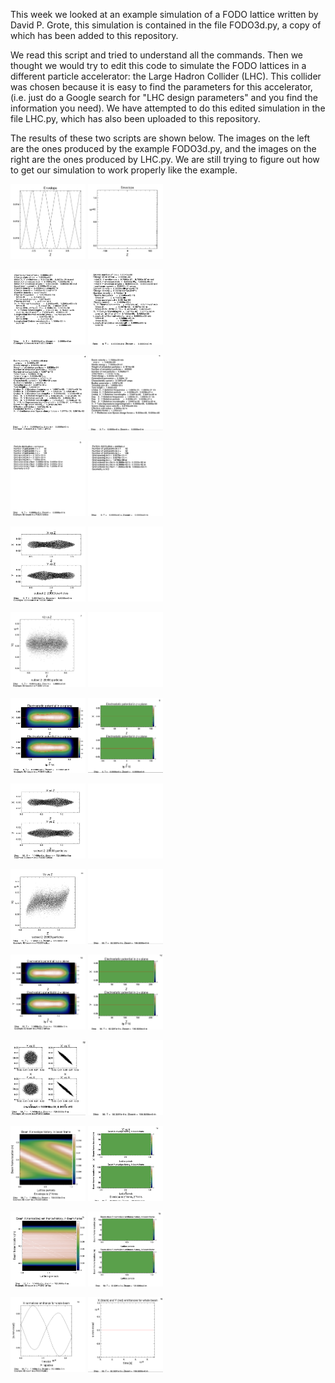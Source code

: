 This week we looked at an example simulation of a FODO lattice written by David P. Grote, this simulation is contained in the file FODO3d.py, a copy of which has been added to this repository.

We read this script and tried to understand all the commands. Then we thought we would try to edit this code to simulate the FODO lattices in a different particle accelerator: the Large Hadron Collider (LHC). This collider was chosen because it is easy to find the parameters for this accelerator, (i.e. just do a Google search for "LHC design parameters" and you find the information you need). We have attempted to do this edited simulation in the file LHC.py, which has also been uploaded to this repository.

The results of these two scripts are shown below. The images on the left are the ones produced by the example FODO3d.py, and the images on the right are the ones produced by LHC.py. We are still trying to figure out how to get our simulation to work properly like the example.


<img src="FODO3d_envelope.png" data-canonical-src="FODO3d_envelope.png" width="120" height="120" /> <img src="LHC_envelope.png" data-canonical-src="LHC_envelope.png" width="120" height="120" />

<img src="FODO3d_params.png" data-canonical-src="FODO3d_params.png" width="120" height="120" /> <img src="LHC_params.png" data-canonical-src="LHC_params.png" width="120" height="120" />

<img src="FODO3d_params2.png" data-canonical-src="FODO3d_params2.png" width="120" height="120" /> <img src="LHC_params2.png" data-canonical-src="LHC_params2.png" width="120" height="120" />

<img src="FODO3d_params3.png" data-canonical-src="FODO3d_params3.png" width="120" height="120" /> <img src="LHC_params3.png" data-canonical-src="LHC_params3.png" width="120" height="120" />

<img src="FODO3d_cigar_plot.png" data-canonical-src="FODO3d_cigar_plot.png" width="120" height="120" /> <img src="LHC_cigar_plot.png" data-canonical-src="LHC_cigar_plot.png" width="120" height="120" />

<img src="FODO3d_vzvsz.png" data-canonical-src="FODO3d_vzvsz.png" width="120" height="120" /> <img src="LHC_vzvsz.png" data-canonical-src="LHC_vzvsz.png" width="120" height="120" />

<img src="FODO3d_ep.png" data-canonical-src="FODO3d_ep.png" width="120" height="120" /> <img src="LHC_ep.png" data-canonical-src="LHC_ep.png" width="120" height="120" />

<img src="FODO3d_vsz.png" data-canonical-src="FODO3d_vsz.png" width="120" height="120" /> <img src="LHC_vsz.png" data-canonical-src="LHC_vsz.png" width="120" height="120" />

<img src="FODO3dvz.png" data-canonical-src="FODO3dvz.png" width="120" height="120" /> <img src="LHCvz.png" data-canonical-src="LHCvz.png" width="120" height="120" />

<img src="FODO3d_ep2.png" data-canonical-src="FODO3d_ep2.png" width="120" height="120" /> <img src="LHC_ep2.png" data-canonical-src="LHC_ep2.png" width="120" height="120" />

<img src="FODO3d_cigar2.png" data-canonical-src="FODO3d_cigar2.png" width="120" height="120" /> <img src="LHC_cigar2.png" data-canonical-src="LHC_cigar2.png" width="120" height="120" />

<img src="FODO3d_env.png" data-canonical-src="FODO3d_env.png" width="120" height="120" /> <img src="LHC_env.png" data-canonical-src="LHC_env.png" width="120" height="120" />

<img src="FODO3d_ne.png" data-canonical-src="FODO3d_ne.png" width="120" height="120" /> <img src="LHC_ne.png" data-canonical-src="LHC_ne.png" width="120" height="120" />

<img src="FODO3d_ne2.png" data-canonical-src="FODO3d_ne2.png" width="120" height="120" /> <img src="LHC_ne2.png" data-canonical-src="LHC_ne2.png" width="120" height="120" />
